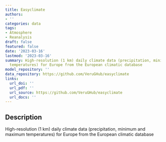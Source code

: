 ```yaml
---
title: Easyclimate
authors:
- ''
categories: data
tags:
- Atmosphere
- Reanalysis
draft: false
featured: false
date: '2023-03-16'
lastmod: '2023-03-16'
summary: High-resolution (1 km) daily climate data (precipitation, minimum and maximum
  temperatures) for Europe from the European climatic database
model_repository: ''
data_repository: https://github.com/VeruGHub/easyclimate
links:
  url_doi: ''
  url_pdf: ''
  url_source: https://github.com/VeruGHub/easyclimate
  url_docs: ''
---
```


## Description

High-resolution (1 km) daily climate data (precipitation, minimum and maximum temperatures) for Europe from the European climatic database

